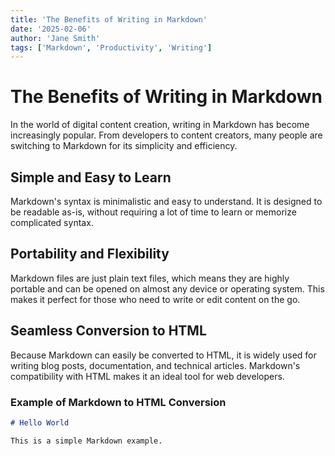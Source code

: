```yaml
---
title: 'The Benefits of Writing in Markdown'
date: '2025-02-06'
author: 'Jane Smith'
tags: ['Markdown', 'Productivity', 'Writing']
---
```


# The Benefits of Writing in Markdown

In the world of digital content creation, writing in Markdown has become increasingly popular. From developers to content creators, many people are switching to Markdown for its simplicity and efficiency.

## Simple and Easy to Learn

Markdown's syntax is minimalistic and easy to understand. It is designed to be readable as-is, without requiring a lot of time to learn or memorize complicated syntax.

## Portability and Flexibility

Markdown files are just plain text files, which means they are highly portable and can be opened on almost any device or operating system. This makes it perfect for those who need to write or edit content on the go.

## Seamless Conversion to HTML

Because Markdown can easily be converted to HTML, it is widely used for writing blog posts, documentation, and technical articles. Markdown's compatibility with HTML makes it an ideal tool for web developers.

### Example of Markdown to HTML Conversion

```markdown
# Hello World

This is a simple Markdown example.
```
